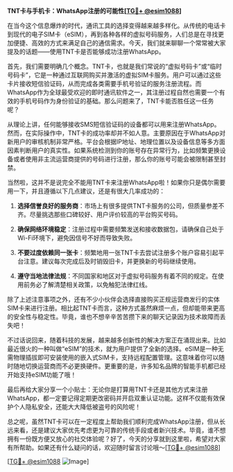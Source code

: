 **TNT卡与手机卡：WhatsApp注册的可能性[[TG💪+ @esim1088](https://t.me/s/esim1088)]**

在当今这个信息爆炸的时代，通讯工具的选择变得越来越多样化。从传统的电话卡到现代的电子SIM卡（eSIM），再到各种各样的虚拟号码服务，人们总是在寻找更加便捷、高效的方式来满足自己的通信需求。今天，我们就来聊聊一个常常被大家提及的话题——使用TNT卡是否能够成功注册WhatsApp。

首先，我们需要明确几个概念。TNT卡，也就是我们常说的“虚拟号码卡”或“临时号码卡”，它是一种通过互联网购买并激活的虚拟SIM卡服务。用户可以通过这些卡片接收短信验证码，从而完成各类需要手机号验证的服务注册流程。而WhatsApp作为全球最受欢迎的即时通讯软件之一，其注册过程自然也需要一个有效的手机号码作为身份验证的基础。那么问题来了，TNT卡能否胜任这一任务呢？

从理论上讲，任何能够接收SMS短信验证码的设备都可以用来注册WhatsApp。然而，在实际操作中，TNT卡的成功率却并不如人意。主要原因在于WhatsApp对新用户的审核机制非常严格。平台会根据IP地址、地理位置以及设备信息等多方面因素判断用户的真实性。如果系统检测到你的账号存在异常行为，比如频繁更换设备或者使用非主流运营商提供的号码进行注册，那么你的账号可能会被限制甚至封禁。

当然啦，这并不是说完全不能用TNT卡来注册WhatsApp啦！如果你只是偶尔需要用一下，并且遵循以下几点建议，还是有很大几率成功的：

1. **选择信誉良好的服务商**：市场上有很多提供TNT卡服务的公司，但质量参差不齐。尽量挑选那些口碑较好、用户评价较高的平台购买号码。
   
2. **确保网络环境稳定**：注册过程中需要频繁发送和接收数据包，请确保自己处于Wi-Fi环境下，避免因信号不好而导致失败。

3. **不要过度依赖同一张卡**：频繁地用一张TNT卡去尝试注册多个账户容易引起平台注意。建议每次完成后及时销毁旧卡，并更换新的号码继续使用。

4. **遵守当地法律法规**：不同国家和地区对于虚拟号码服务有着不同的规定。在使用前务必了解清楚相关政策，以免触犯法律红线。

除了上述注意事项之外，还有不少小伙伴会选择直接购买正规运营商发行的实体SIM卡来进行注册。相比起TNT卡而言，这种方式虽然麻烦一点，但却能带来更高的安全性与稳定性。毕竟，谁也不想辛辛苦苦攒下来的聊天记录因为技术故障而丢失吧！

不过话说回来，随着科技的发展，越来越多创新性的解决方案正在涌现出来。比如最近很火的一种叫做“eSIM”的技术，就为用户提供了全新的选择。eSIM是一种无需物理插拔即可安装使用的嵌入式SIM卡，支持远程配置管理。这意味着你可以随时随地切换运营商而不必更换硬件。更重要的是，许多知名品牌的智能手机都已经开始支持eSIM功能了哦！

最后再给大家分享一个小贴士：无论你是打算用TNT卡还是其他方式来注册WhatsApp，都一定要记得定期更改密码并开启双重认证功能。这样不仅能有效保护个人隐私安全，还能大大降低被盗号的风险呢！

总之呢，虽然TNT卡可以在一定程度上帮助我们顺利完成WhatsApp注册，但从长远来看，还是建议大家优先考虑更为可靠的传统手段或者新兴技术。毕竟，谁不想拥有一份既方便又放心的社交体验呢？好了，今天的分享就到这里啦，希望对大家有所帮助。如果还有什么疑问的话，欢迎随时留言讨论哦～[[TG💪+ @esim1088](https://t.me/s/esim1088)]

[[TG💪+ @esim1088](https://t.me/s/esim1088) ![Image](https://i.postimg.cc/4NQfJmqS/Snipaste-2025-05-13-00-14-12.png)]